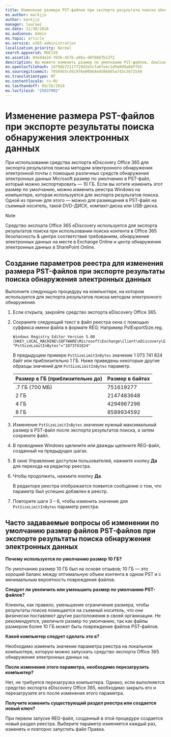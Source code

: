 ```yaml
---
title: Изменение размера PST-файлов при экспорте результаты поиска обнаружения электронных данных
ms.author: markjjo
author: markjjo
manager: laurawi
ms.date: 11/30/2016
ms.audience: Admin
ms.topic: article
ms.service: o365-administration
localization_priority: Normal
search.appverid: MOE150
ms.assetid: 04e9de2d-765b-457b-a98a-d0f60bfb13f2
description: Вы можете изменить размер по умолчанию PST-файлов, dowloaded к компьютеру при экспортировать результаты поиска обнаружения электронных данных.
ms.openlocfilehash: 1479db72117729d2e5cfa6feec1d9a0d9a60ffb5
ms.sourcegitcommit: 7956955cd919f6e00b64e4506605a743c5872549
ms.translationtype: MT
ms.contentlocale: ru-RU
ms.lasthandoff: 09/26/2018
ms.locfileid: "25037992"
---
```

# <a name="change-the-size-of-pst-files-when-exporting-ediscovery-search-results"></a>Изменение размера PST-файлов при экспорте результаты поиска обнаружения электронных данных

При использовании средства экспорта eDiscovery Office 365 для экспорта результатов поиска методом электронного обнаружения электронной почты с помощью различных средств обнаружения электронных данных Microsoft размер по умолчанию в PST-файл, который можно экспортировать — 10 ГБ. Если вы хотите изменить этот размер по умолчанию, можно изменить реестра Windows на компьютере, которая используется для экспорта результатов поиска. Одной из причин для этого — можно для размещения в PST-файл на съемный носитель, такой DVD-ДИСК, компакт-диска или USB-диска. 
  
> [!NOTE]
>  Средство экспорта Office 365 eDiscovery используется для экспорта результатов поиска при использовании поиска контента в Office 365 безопасность &amp; центре соответствия требованиям, обнаружение электронных данных на месте в Exchange Online и центр обнаружения электронных данных в SharePoint Online. 
  
## <a name="create-a-registry-setting-to-change-the-size-of-pst-files-when-you-export-ediscovery-search-results"></a>Создание параметров реестра для изменения размера PST-файлов при экспорте результаты поиска обнаружения электронных данных

Выполните следующую процедуру на компьютере, на котором используется для экспорта результатов поиска методом электронного обнаружения.
  
1. Если открыта, закройте средство экспорта eDiscovery Office 365. 
    
2. Сохраните следующий текст в файл реестра окна с помощью суффикса имени файла в формате REG; Например PstExportSize.reg. 
    
    ```
    Windows Registry Editor Version 5.00
    [HKEY_LOCAL_MACHINE\SOFTWARE\Microsoft\Exchange\Client\eDiscovery\ExportTool]
    "PstSizeLimitInBytes"="1073741824"
    ```

    В предыдущем примере `PstSizeLimitInBytes` значение 1 073 741 824 байт или приблизительно 1 ГБ. Ниже приведены некоторые другие образцы значений для `PstSizeLimitInBytes` параметр. 
    
    |**Размер в ГБ (приблизительно до)**|**Размер в байтах**|
    |:-----|:-----|
    |.7 ГБ (700 МБ)  <br/> |751619277  <br/> |
    |2 ГБ  <br/> |2147483648  <br/> |
    |4 ГБ  <br/> |4294967296  <br/> |
    |8 ГБ  <br/> |8589934592  <br/> |
   
3. Изменение `PstSizeLimitInBytes` значение нужный максимальный размер в PST-файл после экспорта результатов поиска, а затем сохраните файл. 
    
4. В проводнике Windows щелкните или дважды щелкните REG-файл, созданный на предыдущих шагах.
    
5. В окне Управление доступом пользователей, нажмите кнопку **Да** для перехода на редактор реестра. 
    
6. Чтобы продолжить, нажмите кнопку **Да**.
    
    В редакторе реестра отображается появится сообщение о том, что параметр был успешно добавлен в реестр.
    
7. Повторите шаги 3 – 6, чтобы изменить значение для `PstSizeLimitInBytes` параметр реестра. 
  
## <a name="frequently-asked-questions-about-changing-the-default-size-of-pst-files-when-you-export-ediscovery-search-results"></a>Часто задаваемые вопросы об изменении по умолчанию размер файлов PST-файлов при экспорте результаты поиска обнаружения электронных данных

 **Почему используется по умолчанию размер 10 ГБ?**
  
По умолчанию размер 10 ГБ был на основе отзывов; 10 ГБ — это хороший баланс между оптимальную объем контента в одном PST и с минимальным вероятность повреждения файлов.
  
 **Следует ли увеличить или уменьшить размер по умолчанию PST-файлов?**
  
Клиенты, как правило, уменьшение ограничение размера, чтобы результаты поиска помещается на съемный носитель, что они физически поставляют другие расположения в своей организации. Не рекомендуется, увеличьте размер по умолчанию, так как файлы размером более 10 ГБ может быть повреждение файлов PST-файлов.
  
 **Какой компьютер следует сделать это в?**
  
Необходимо изменить значение параметра реестра на локальном компьютере, которую можно запускать средство экспорта Office 365 обнаружения электронных данных на.
  
 **После изменения этого параметра, необходимо перезагрузить компьютер?**
  
Нет, не требуется перезагрузка компьютера. Однако, если выполняется средство экспорта eDiscovery Office 365, необходимо закрыть его и перезагрузите его после изменения этого параметра.
  
 **Получите изменить существующий раздел реестра или создается новый ключ?**
  
При первом запуске REG-файл, созданный в этой процедуре создается новый раздел реестра. Выберите параметр изменяется каждый раз, изменять и повторно запустить файл Правка.
